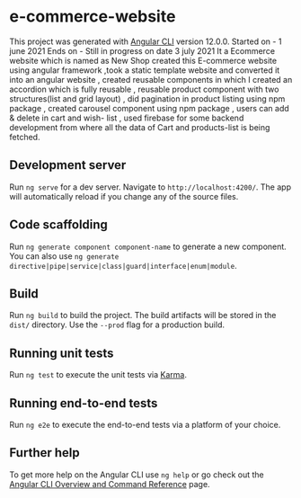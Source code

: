 # e-commerce-website

This project was generated with [Angular CLI](https://github.com/angular/angular-cli) version 12.0.0.
Started on - 1 june 2021 
Ends on - Still in progress on date 3 july 2021
It a Ecommerce website which is named as New Shop 
created this E-commerce website using angular framework ,took a static template website and converted it into an angular website ,
created reusable components in which I created an accordion which is fully reusable ,
reusable product component with two structures(list and grid layout) , 
did pagination in product listing using npm package , created carousel component using npm package , 
users can add & delete in cart and wish- list , 
used firebase for some backend development from where all the data of Cart and products-list is being fetched.

## Development server

Run `ng serve` for a dev server. Navigate to `http://localhost:4200/`. The app will automatically reload if you change any of the source files.

## Code scaffolding

Run `ng generate component component-name` to generate a new component. You can also use `ng generate directive|pipe|service|class|guard|interface|enum|module`.

## Build

Run `ng build` to build the project. The build artifacts will be stored in the `dist/` directory. Use the `--prod` flag for a production build.

## Running unit tests

Run `ng test` to execute the unit tests via [Karma](https://karma-runner.github.io).

## Running end-to-end tests

Run `ng e2e` to execute the end-to-end tests via a platform of your choice.

## Further help

To get more help on the Angular CLI use `ng help` or go check out the [Angular CLI Overview and Command Reference](https://angular.io/cli) page.
